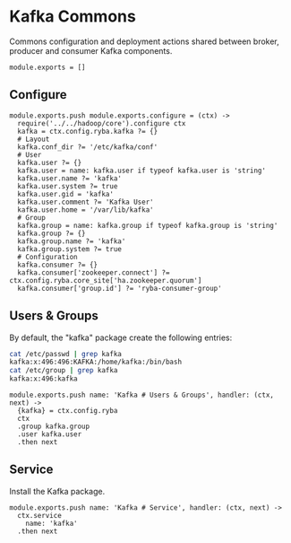 
# Kafka Commons

Commons configuration and deployment actions shared between broker, producer
and consumer Kafka components.

    module.exports = []

## Configure

    module.exports.push module.exports.configure = (ctx) ->
      require('../../hadoop/core').configure ctx
      kafka = ctx.config.ryba.kafka ?= {}
      # Layout
      kafka.conf_dir ?= '/etc/kafka/conf'
      # User
      kafka.user ?= {}
      kafka.user = name: kafka.user if typeof kafka.user is 'string'
      kafka.user.name ?= 'kafka'
      kafka.user.system ?= true
      kafka.user.gid = 'kafka'
      kafka.user.comment ?= 'Kafka User'
      kafka.user.home = '/var/lib/kafka'
      # Group
      kafka.group = name: kafka.group if typeof kafka.group is 'string'
      kafka.group ?= {}
      kafka.group.name ?= 'kafka'
      kafka.group.system ?= true
      # Configuration
      kafka.consumer ?= {}
      kafka.consumer['zookeeper.connect'] ?= ctx.config.ryba.core_site['ha.zookeeper.quorum']
      kafka.consumer['group.id'] ?= 'ryba-consumer-group'

## Users & Groups

By default, the "kafka" package create the following entries:

```bash
cat /etc/passwd | grep kafka
kafka:x:496:496:KAFKA:/home/kafka:/bin/bash
cat /etc/group | grep kafka
kafka:x:496:kafka
```

    module.exports.push name: 'Kafka # Users & Groups', handler: (ctx, next) ->
      {kafka} = ctx.config.ryba
      ctx
      .group kafka.group
      .user kafka.user
      .then next

## Service

Install the Kafka package.

    module.exports.push name: 'Kafka # Service', handler: (ctx, next) ->
      ctx.service
        name: 'kafka'
      .then next
